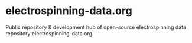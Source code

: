 # electrospinning-data.org
Public repository &amp; development hub of open-source electrospinning data repository electrospinning-data.org
